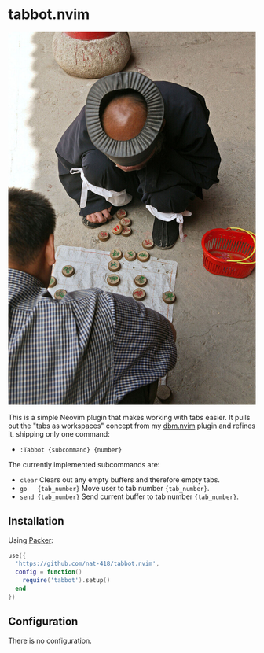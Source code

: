 tabbot.nvim
===========

![Abbot of Cui Yun Gong monastery plays Xiangqi](./abbot.jpg)

This is a simple Neovim plugin that makes working with tabs easier.
It pulls out the "tabs as workspaces" concept from my 
[dbm.nvim](https://github.com/nat-418/dbm.nvim) plugin and refines it,
shipping only one command:

* `:Tabbot {subcommand} {number}`

The currently implemented subcommands are:
* `clear`             Clears out any empty buffers and therefore empty tabs.
* `go   {tab_number}` Move user to tab number `{tab_number}`.
* `send {tab_number}` Send current buffer to tab number `{tab_number}`.

Installation
------------

Using [Packer](https://github.com/wbthomason/packer.nvim):
```lua
use({
  'https://github.com/nat-418/tabbot.nvim',
  config = function()
    require('tabbot').setup()
  end
})
```

Configuration
-------------

There is no configuration.
